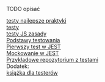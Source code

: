 TODO opisać<br />

[testy najlepsze praktyki](https://github.com/goldbergyoni/javascript-testing-best-practices/blob/master/readme-pl.md)<br />
[testy](https://www.figma.com/file/UGvnFDL9uEPtGm7pxvGDt6/Mentoring?node-id=0%3A1)<br />
[testy JS zasady](https://yonigoldberg.medium.com/fighting-javascript-tests-complexity-with-the-basic-principles-87b7622eac9a)<br />
[Podstawy testowania](https://frontlive.pl/blog/podstawy-testowania)<br />
[Pierwszy test w JEST](https://frontlive.pl/blog/jest-pierwszy-test)<br />
[Mockowanie w JEST](https://frontlive.pl/blog/jest-mockowanie)<br />
[Przykładowe repozytorium z testami](https://github.com/Devs-Mentoring/Frontend-Path-Materials/tree/main/js-tests)<br />
Dodatek:<br />
[książka dla testerów](https://pwicherski.gitbook.io/testowanie-oprogramowania/)